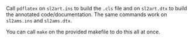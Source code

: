Call `pdflatex` on `sl2art.ins` to build the `.cls` file and on `sl2art.dtx` to build the annotated code/documentation.
The same commands work on `sl2ams.ins` and `sl2ams.dtx`.

You can call `make` on the provided makefile to do this all at once.
